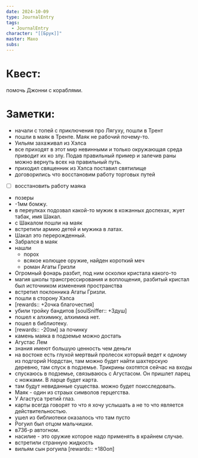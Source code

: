 ```yaml
---
date: 2024-10-09
type: JournalEntry
tags:
  - JournalEntry
character: "[[Брук]]"
master: Махо
subs:
---
```

# Квест:
помочь Джонни с кораблями.
# Заметки:
- начали с топей с приключения про Лягуху, пошли в Трент
- пошли в маяк в Тренте. Маяк не рабочий почему-то.
- Уильям захаживал из Хэлса
- все приходят в этот мир невинными и только окружающая среда приводит их ко злу. Подав правильный пример и залечив раны можно вернуть всех на правильный путь.
- приходил священник из Хэлса поставил святилище
- договорились что восстановим работу торговых путей
- [ ] восстановить работу маяка
- позеры
- -1мм бомжу.
- в переулках подозвал какой-то мужик в кожанных доспехах, жует табак, имя Шакал.
- с Шакалом пошли на маяк
- встретили армию детей и мужика в латах.
- Шакал это перерожденный.
- Забрался в маяк
- нашли
	- порох
	- всякое колющее оружие, найден короткий меч
	- роман Агаты Гризли
- Огромный фонарь разбит, под ним осколки кристала какого-то
- магия школы трансгрессирования и воплощения, разбитый кристал был источником изменения пространства
- встретил поклонника Агаты Гризли.
- пошли в сторону Хэлса
- [rewards:: +2очка благочестия]
- убили тройку бандитов [soulSniffer:: +3душ]
- пошел к алхимику, алхимика нет.
- пошел в библиотеку.
- [rewards:: -20зм] за починку
- камень маяка в подземье можно достать
- Агустас Лем
- знания имеют большую ценность чем деньги
- на востоке есть глухой мертвый пролесок который ведет к одному из подгорий Нордстан, там можно будет найти шахтерскую деревню, там спуск в подземье. Трикрины охотятся сейчас на входы 
- спускаюсь в подземье, связываюсь с Агустасом. Он пришлет ларец с ножками. В ларце будет карта.
- там будут невиданные существа. можно будет поисследовать.
- Маяк - один из страых символов герцегства.
- У Агастуса третий глаз.
- карты всегда говорят то что я хочу услышать а не то что является действительностью.
- ушел из библиотеки оказалось что там пусто
- Рогуил был отцом мальчишки. 
- в736-р автогном.
- насилие - это оружие которое надо применять в крайнем случае.
- встретили странную жидкость
- вильям сын рогуила
[rewards:: +180оп]